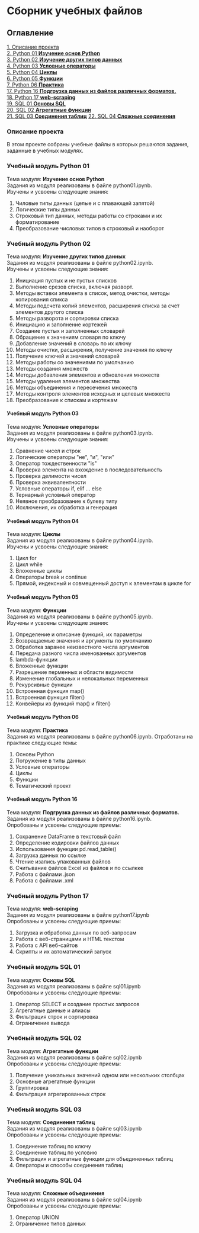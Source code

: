 # Сборник учебных файлов

## Оглавление  
[1. Описание проекта](#Описание-проекта)  
[2. Python 01 **Изучение основ Python**](#Учебный-модуль-Python-01)  
[3. Python 02 **Изучение других типов данных**](#Учебный-модуль-Python-02)   
[4. Python 03 **Условные операторы**](#Учебный-модуль-Python-03)   
[5. Python 04 **Циклы**](#Учебный-модуль-Python-04)   
[6. Python 05 **Функции**](#Учебный-модуль-Python-05)   
[7. Python 06 **Практика**](#Учебный-модуль-Python-06)  
[17. Python 16 **Подгрузка данных из файлов различных форматов.**](#Учебный-модуль-Python-16)  
[18. Python 17 **web-scraping**](#Учебный-модуль-Python-17)  
[19. SQL 01 **Основы SQL**](#Учебный-модуль-SQL-01)  
[20. SQL 02 **Агрегатные функции**](#Учебный-модуль-SQL-02)  
[21. SQL 03 **Соединения таблиц**](#Учебный-модуль-SQL-03)
[22. SQL 04 **Сложные соединения**](#Учебный-модуль-SQL-04)

### Описание проекта    
В этом проекте собраны учебные файлы в которых решаются задания, заданные в учебных модулях.

### Учебный модуль Python 01
Тема модуля: **Изучение основ Python**  
Задания из модуля реализованы в файле python01.ipynb.  
Изучены и усвоены следующие знания:
1. Чиловые типы данных (целые и с плавающей запятой)
2. Логические типы данных
3. Строковый тип данных, методы работы со строками и их форматирование
4. Преобразование числовых типов в строковый и наоборот  

### Учебный модуль Python 02  
Тема модуля: **Изучение других типов данных**  
Задания из модуля реализованы в файле python02.ipynb.  
Изучены и усвоены следующие знания:   
1. Инициация пустых и не пустых списков
2. Выполнение срезов списка, включая разворт.
3. Методы вставки элемента в список, метод очистки, методы копирования спикса  
4. Методы подсчета копий элементов, расширения списка за счет элементов другого списка
5. Методы разворота и сортировки списка
6. Инициацию и заполнение кортежей
7. Создание пустых и заполненных словарей
8. Обращение к значениям словаря по ключу
9. Добавление значений в словарь по их ключу
10. Методы очистки, расширения, получение значения по ключу
11. Получение ключей и значений словарей
12. Методы работы со значениями по умолчанию
13. Методы создания множеств
14. Методы добавления элементов и обновления множеств
15. Методы удаления элементов множества
16. Методы объединения и пересечения множеств
17. Методы контроля элементов исходных и целевых множеств
18. Преобразование к спискам и кортежам   

#### Учебный модуль Python 03
Тема модуля: **Условные операторы**  
Задания из модуля реализованы в файле python03.ipynb.  
Изучены и усвоены следующие знания:   
1. Сравнение чисел и строк
2. Логические операторы "не", "и", "или"
3. Оператор тождественности "is"
4. Проверка элемента на вхождение в последовательность
5. Проверка делимости чисел
6. Проверка эквивалентности
7. Условные операторы if, elif ... else
8. Тернарный условный оператор
9. Неявное преобразование к булеву типу
10. Исключения, их обработка и генерация

#### Учебный модуль Python 04
Тема модуля: **Циклы**  
Задания из модуля реализованы в файле python04.ipynb.  
Изучены и усвоены следующие знания:  
1. Цикл for
2. Цикл while
3. Вложенные циклы
4. Операторы break и continue
5. Прямой, индексный и совмещенный доступ к элементам в цикле for  

#### Учебный модуль Python 05
Тема модуля: **Функции**  
Задания из модуля реализованы в файле python05.ipynb.  
Изучены и усвоены следующие знания:
1. Определение и описание функций, их параметры
2. Возвращаемые значения и аргументы по умолчанию
3. Обработка заранее неизвестного числа аргументов
4. Передача разного числа именованных аргументов
5. lambda-функции
6. Вложенные функции
7. Разрешение перменных и области видимости
8. Изменение глобальных и нелокальных переменных
9. Рекурсивные функции
10. Встроенная функция map()
11. Встроенная функция filter()
12. Конвейеры из функций map() и filter()

#### Учебный модуль Python 06
Тема модуля: **Практика**  
Задания из модуля реализованы в файле python06.ipynb.
Отработаны на практике следующие темы:
1. Основы Python
2. Погружение в типы данных
3. Условные операторы
4. Циклы
5. Функции
6. Тематический проект

#### Учебный модуль Python 16
Тема модуля: **Подгрузка данных из файлов различных форматов.**  
Задания из модуля реализованы в файле python16.ipynb.  
Опробованы и усвоены следующие приемы:
1. Сохранение DataFrame  в текстовый файл
2. Определение кодировки файлов данных
3. Использования функции pd.read_table()
4. Загрузка данных по ссылке
5. Чтение изапись упакованных файлов
6. Считывание файлов Excel из файлов и по ссылкке
7. Работа с файлами .json
8. Работа с файлами .xml

### Учебный модуль Python 17
Тема модуля: **web-scraping**  
Задания из модуля реализованы в файле python17.ipynb  
Опробованы и усвоены следующие приемы:
1. Загрузка и обработка данных по веб-запросам
2. Работа с веб-страницами и HTML текстом
3. Работа с API веб-сайтов
4. Скрипты и их автоматический запуск

### Учебный модуль SQL 01
Тема модуля: **Основы SQL**  
Задания из модуля реализованы в файле sql01.ipynb  
Опробованы и усвоены следующие приемы:
1. Оператор SELECT и создание простых запросов
2. Агрегатные данные и алиасы
3. Фильтрация строк и сортировка
4. Ограничение вывода

### Учебный модуль SQL 02
Тема модуля: **Агрегатные функции**  
Задания из модуля реализованы в файле sql02.ipynb  
Опробованы и усвоены следующие приемы:
1. Получение уникальных значений одном или нескольких столбцах
2. Основные агрегатные функции
3. Группировка
4. Фильтрация агрегированных строк

### Учебный модуль SQL 03
Тема модуля: **Соединения таблиц**  
Задания из модуля реализованы в файле sql03.ipynb  
Опробованы и усвоены следующие приемы:
1. Соединение таблиц по ключу
2. Соединение таблиц по условию
3. Фильтрация и агрегатные функции для объединенных таблиц
4. Операторы и способы соединения таблиц

### Учебный модуль SQL 04
Тема модуля: **Сложные объединения**  
Задания из модуля реализованы в файле sql04.ipynb  
Опробованы и усвоены следующие приемы:
1. Оператор UNION
2. Ограничение типов данных